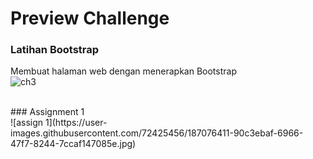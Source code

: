 # Preview Challenge
### Latihan Bootstrap  <br>
Membuat halaman web dengan menerapkan Bootstrap<br>
![ch3](https://user-images.githubusercontent.com/72425456/187076212-23bb1273-faf7-4a95-aa0e-fa0f0fcf16e6.jpg)

<br>
### Assignment 1 <br>
![assign 1](https://user-images.githubusercontent.com/72425456/187076411-90c3ebaf-6966-47f7-8244-7ccaf147085e.jpg)
